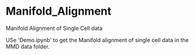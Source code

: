 # Manifold_Alignment
Manifold Alignment of Single Cell data

USe 'Demo.ipynb' to get the Manifold alignment of single cell data in the MMD data folder.
